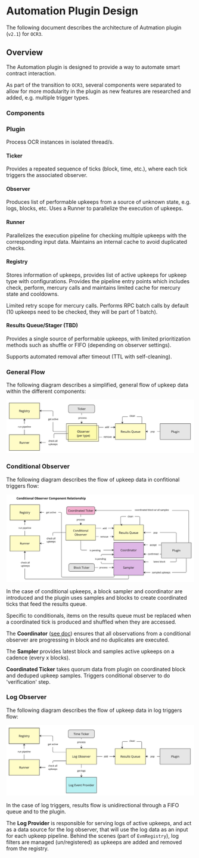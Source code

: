 # Automation Plugin Design

The following document describes the architecture of Autmation plugin (`v2.1`) for `OCR3`.

## Overview

The Automation plugin is designed to provide a way to automate smart contract interaction.

As part of the transition to `OCR3`, several components were separated to allow for more
modularity in the plugin as new features are researched and added, e.g. multiple trigger types.

### Components

### Plugin

Process OCR instances in isolated thread/s.

#### Ticker

Provides a repeated sequence of ticks (block, time, etc.), where each tick triggers the associated observer.

#### Observer

Produces list of performable upkeeps from a source of unknown state, e.g. logs, blocks, etc.
Uses a Runner to parallelize the execution of upkeeps.

#### Runner

Parallelizes the execution pipeline for checking multiple upkeeps with the corresponding input data.
Maintains an internal cache to avoid duplicated checks.

#### Registry

Stores information of upkeeps, provides list of active upkeeps for upkeep type with configurations.
Provides the pipeline entry points which includes check, perform, mercury calls and maintains limited cache for mercury state and cooldowns.

Limited retry scope for mercury calls. Performs RPC batch calls by default (10 upkeeps need to be checked, they will be part of 1 batch).

#### Results Queue/Stager (TBD)

Provides a single source of performable upkeeps, with limited prioritization methods such as shuffle or FIFO (depending on observer settings).

Supports automated removal after timeout (TTL with self-cleaning).

### General Flow

The following diagram describes a simplified, general flow of upkeep data within the different components:

![Automation Block Diagram](./images/block_ocr3_base.jpg)

### Conditional Observer

The following diagram describes the flow of upkeep data in confitional triggers flow:

![Conditional Observer Diagram](./images/block_ocr3_conditional_observer.jpg)

In the case of conditional upkeeps, a block sampler and coordinator are introduced and the plugin uses samples and blocks to create coordinated ticks that feed the results queue.

Specific to conditionals, items on the results queue must be replaced when a coordinated tick is produced and shuffled when they are accessed.

The **Coordinator** ([see doc](./COORDINATOR.md)) ensures that all observations from a conditional observer are progressing in block and no duplicates are executed.

The **Sampler** provides latest block and samples active upkeeps on a cadence (every x blocks).

**Coordinated Ticker** takes quorum data from plugin on coordinated block and deduped upkeep samples.
Triggers conditional observer to do 'verification' step.

### Log Observer

The following diagram describes the flow of upkeep data in log triggers flow:

![Log Observer Diagram](./images/block_ocr3_log_observer.jpg)

In the case of log triggers, results flow is unidirectional through a FIFO queue and to the plugin.

The **Log Provider** is responsible for serving logs of active upkeeps, and act as a data source for the log observer, 
that will use the log data as an input for each upkeep pipeline.
Behind the scenes (part of `EvmRegistry`), log filters are managed (un/registered) as upkeeps are added and removed from the registry.
